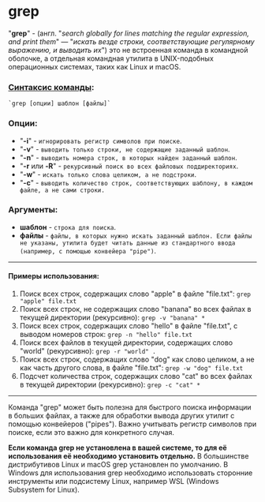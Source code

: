 # grep

"**grep**" - (англ. "*search globally for lines matching the regular expression, and print them*" — "*искать везде строки, соответствующие регулярному выражению, и выводить их*") это не встроенная команда в командной оболочке, а отдельная командная утилита в UNIX-подобных операционных системах, таких как Linux и macOS.

### [Синтаксис команды](../glossary.md#cинтаксис-консольных-команд):
    `grep [опции] шаблон [файлы]`

### Опции:
* "**-i**" - `игнорировать регистр символов при поиске`.
* "**-v**" - `выводить только строки, не содержащие заданный шаблон`.
* "**-n**" - `выводить номера строк, в которых найден заданный шаблон`.
* "**-r** или **-R**" - `рекурсивный поиск во всех файловых поддиректориях`.
* "**-w**" - `искать только слова целиком, а не подстроки`.
* "**-c**" - `выводить количество строк, соответствующих шаблону, в каждом файле, а не сами строки.`

### Аргументы:
* **шаблон** - `строка для поиска`.
* **файлы** - `файлы, в которых нужно искать заданный шаблон. Если файлы не указаны, утилита будет читать данные из стандартного ввода (например, с помощью конвейера "pipe")`.

***

#### Примеры использования:
1. Поиск всех строк, содержащих слово "apple" в файле "file.txt":
    `grep "apple" file.txt`
2. Поиск всех строк, не содержащих слово "banana" во всех файлах в текущей директории (рекурсивно):
    `grep -v "banana" *`
3. Поиск всех строк, содержащих слово "hello" в файле "file.txt", с выводом номеров строк:
    `grep -n "hello" file.txt`
4. Поиск всех файлов в текущей директории, содержащих слово "world" (рекурсивно):
    `grep -r "world" .`
5. Поиск всех строк, содержащих слово "dog" как слово целиком, а не как часть другого слова, в файле "file.txt":
    `grep -w "dog" file.txt`
6. Подсчет количества строк, содержащих слово "cat" во всех файлах в текущей директории (рекурсивно):
    `grep -c "cat" *`

***

Команда "grep" может быть полезна для быстрого поиска информации в больших файлах, а также для обработки вывода других утилит с помощью конвейеров ("pipes"). Важно учитывать регистр символов при поиске, если это важно для конкретного случая.

**Если команда grep не установлена в вашей системе, то для её использования её необходимо установить отдельно.** В большинстве дистрибутивов Linux и macOS grep установлен по умолчанию. В Windows для использования grep необходимо использовать сторонние инструменты или подсистему Linux, например WSL (Windows Subsystem for Linux).